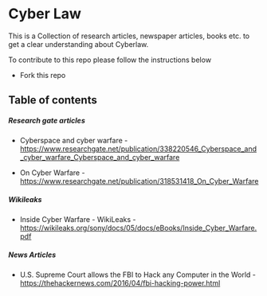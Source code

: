 # Cyber Law
This is a Collection of research articles, newspaper articles, books etc. to get a clear understanding about Cyberlaw.

To contribute to this repo please follow the instructions below
 * Fork this repo 


## Table of contents
##### Research gate articles
 * Cyberspace and cyber warfare - https://www.researchgate.net/publication/338220546_Cyberspace_and_cyber_warfare_Cyberspace_and_cyber_warfare
 
 * On Cyber Warfare - https://www.researchgate.net/publication/318531418_On_Cyber_Warfare

##### Wikileaks
 * Inside Cyber Warfare - WikiLeaks - https://wikileaks.org/sony/docs/05/docs/eBooks/Inside_Cyber_Warfare.pdf

##### News Articles
* U.S. Supreme Court allows the FBI to Hack any Computer in the World - https://thehackernews.com/2016/04/fbi-hacking-power.html
 
